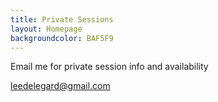 ```yaml
---
title: Private Sessions
layout: Homepage
backgroundcolor: BAF5F9
---
```


Email me for private session info and availability

<a href="mailto:leedelegard@gmail.com?subject=Hello Lee!">leedelegard@gmail.com</a>  
